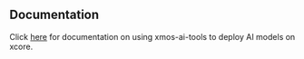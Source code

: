 Documentation
-------------

Click [here](https://github.com/xmos/ai_tools/blob/!!COMMIT_HASH!!/README.md) for documentation on using xmos-ai-tools to deploy AI models on xcore.